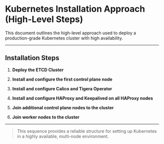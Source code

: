 # Kubernetes Installation Approach (High-Level Steps)

This document outlines the high-level approach used to deploy a production-grade Kubernetes cluster with high availability.

---

##  Installation Steps

1. **Deploy the ETCD Cluster**

2. **Install and configure the first control plane node**

3. **Install and configure Calico and Tigera Operator**  

4. **Install and configure HAProxy and Keepalived on all HAProxy nodes**

5. **Join additional control plane nodes to the cluster**

6. **Join worker nodes to the cluster**

---

> This sequence provides a reliable structure for setting up Kubernetes in a highly available, multi-node environment.
